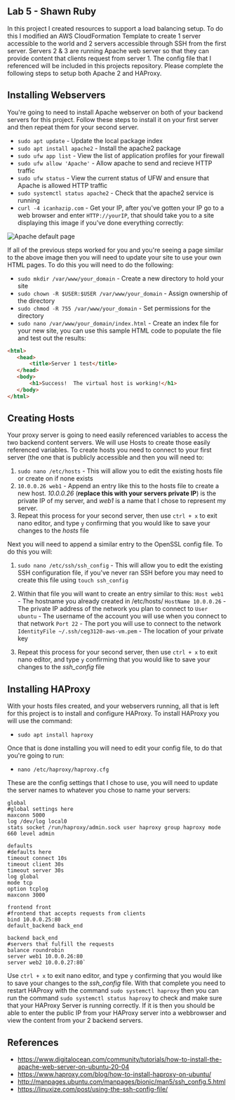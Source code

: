 ## Lab 5 - Shawn Ruby
In this project I created resources to support a load balancing setup. To do this I modified an AWS CloudFormation Template to create 1 server accessible to the world and 2 servers accessible through SSH from the first server. Servers 2 & 3 are running Apache web server so that they can provide content that clients request from server 1. The config file that I referenced will be included in this projects repository. Please complete the following steps to setup both Apache 2 and HAProxy.

## Installing Webservers
You're going to need to install Apache webserver on both of your backend servers for this project. Follow these steps to install it on your first server and then repeat them for your second server. 

 - `sudo apt update` - Update the local package index
 - `sudo apt install apache2` - Install the apache2 package
 - `sudo ufw app list` - View the list of application profiles for your
   firewall
 - `sudo ufw allow 'Apache'` - Allow apache to send and recieve HTTP traffic
 - `sudo ufw status` - View the current status of UFW and ensure that
   Apache is allowed HTTP traffic
 - `sudo systemctl status apache2` - Check that the apache2 service is
   running
 - `curl -4 icanhazip.com` - Get your IP, after you've gotten your IP go to a web browser and enter `HTTP://yourIP`, that should take you to a site displaying this image if you've done everything correctly: 
 
![Apache default page](https://assets.digitalocean.com/articles/how-to-install-lamp-ubuntu-16/small_apache_default.png)
 
If all of the previous steps worked for you and you're seeing a page similar to the above image then you will need to update your site to use your own HTML pages. To do this you will need to do the following: 
 - `sudo mkdir /var/www/your_domain` - Create a new directory to hold your site 
 - `sudo chown -R $USER:$USER /var/www/your_domain` - Assign ownership of the directory
 - `sudo chmod -R 755 /var/www/your_domain` - Set permissions for the directory
 - `sudo nano /var/www/your_domain/index.html` - Create an index file for your new site, you can use this sample HTML code to populate the file and test out the results: 
 ````html
<html>
    <head>
        <title>Server 1 test</title>
    </head>
    <body>
        <h1>Success!  The virtual host is working!</h1>
    </body>
</html>
````

## Creating Hosts
Your proxy server is going to need easily referenced variables to access the two backend content servers. We will use Hosts to create those easily referenced variables. To create hosts you need to connect to your first server (the one that is publicly accessible and then you will need to:

 1. `sudo nano /etc/hosts` - This will allow you to edit the existing hosts file or create on if none exists
 2. `10.0.0.26 web1` - Append an entry like this to the hosts file to create a new host. *10.0.0.26* (**replace this with your servers private IP**) is the private IP of my server, and *web1* is a name that I chose to represent my server.
 3. Repeat this process for your second server, then use `ctrl + x` to exit nano editor, and type `y` confirming that you would like to save your changes to the *hosts* file

Next you will need to append a similar entry to the OpenSSL config file. To do this you will:

 1. `sudo nano /etc/ssh/ssh_config` - This will allow you to edit the existing SSH configuration file, if you've never ran SSH before you may need to create this file using `touch ssh_config`
 2. Within that file you will want to create an entry similar to this: 
  `Host web1 ` - The hostname you already created in /etc/hosts/
  `HostName 10.0.0.26` - The private IP address of the network you plan to connect to
  `User ubuntu` - The username of the account you will use when you connect to that network
  `Port 22` - The port you will use to connect to the network
  `IdentityFile ~/.ssh/ceg3120-aws-vm.pem` - The location of your private key 
  
 3. Repeat this process for your second server, then use `ctrl + x` to exit nano editor, and type `y` confirming that you would like to save your changes to the *ssh_config* file

## Installing HAProxy
With your hosts files created, and your webservers running, all that is left for this project is to install and configure HAProxy. To install HAProxy you will use the command:

 - `sudo apt install haproxy`
 
 Once that is done installing you will need to edit your config file, to do that you're going to run:
 
 - `nano /etc/haproxy/haproxy.cfg`

These are the config settings that I chose to use, you will need to update the server names to whatever you chose to name your servers: 
```
global
#global settings here
maxconn 5000
log /dev/log local0
stats socket /run/haproxy/admin.sock user haproxy group haproxy mode 660 level admin

defaults
#defaults here
timeout connect 10s
timeout client 30s
timeout server 30s
log global
mode tcp
option tcplog
maxconn 3000
  
frontend front
#frontend that accepts requests from clients
bind 10.0.0.25:80
default_backend back_end

backend back_end
#servers that fulfill the requests
balance roundrobin
server web1 10.0.0.26:80
server web2 10.0.0.27:80`
```  
 Use `ctrl + x` to exit nano editor, and type `y` confirming that you would like to save your changes to the *ssh_config* file. With that complete you need to restart HAProxy with the command `sudo systemctl haproxy` then you can run the command `sudo systemctl status haproxy` to check and make sure that your HAProxy Server is running correctly. If it is then you should be able to enter the public IP from your HAProxy server into a webbrowser and view the content from your 2 backend servers. 

   
## References

 - https://www.digitalocean.com/community/tutorials/how-to-install-the-apache-web-server-on-ubuntu-20-04
 - https://www.haproxy.com/blog/how-to-install-haproxy-on-ubuntu/
 - http://manpages.ubuntu.com/manpages/bionic/man5/ssh_config.5.html
 - https://linuxize.com/post/using-the-ssh-config-file/
 
